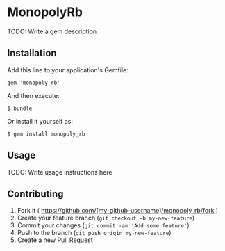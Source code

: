 # MonopolyRb

TODO: Write a gem description

## Installation

Add this line to your application's Gemfile:

    gem 'monopoly_rb'

And then execute:

    $ bundle

Or install it yourself as:

    $ gem install monopoly_rb

## Usage

TODO: Write usage instructions here

## Contributing

1. Fork it ( https://github.com/[my-github-username]/monopoly_rb/fork )
2. Create your feature branch (`git checkout -b my-new-feature`)
3. Commit your changes (`git commit -am 'Add some feature'`)
4. Push to the branch (`git push origin my-new-feature`)
5. Create a new Pull Request
